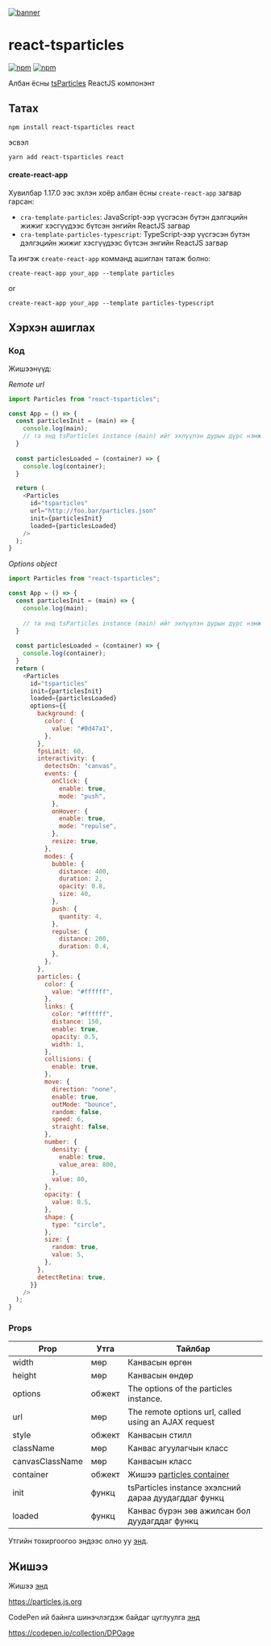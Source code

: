 [![banner](https://particles.js.org/images/banner2.png)](https://particles.js.org)

# react-tsparticles

[![npm](https://img.shields.io/npm/v/react-tsparticles)](https://www.npmjs.com/package/react-tsparticles) [![npm](https://img.shields.io/npm/dm/react-tsparticles)](https://www.npmjs.com/package/react-tsparticles)

Албан ёсны [tsParticles](https://github.com/matteobruni/tsparticles) ReactJS компонэнт

## Татах

```shell
npm install react-tsparticles react
```

эсвэл

```shell
yarn add react-tsparticles react
```

#### create-react-app

Хувилбар 1.17.0 ээс эхлэн хоёр албан ёсны `create-react-app` загвар гарсан:

- `cra-template-particles`: JavaScript-ээр үүсгэсэн бүтэн дэлгэцийн жижиг хэсгүүдээс бүтсэн энгийн ReactJS загвар
- `cra-template-particles-typescript`: TypeScript-ээр үүсгэсэн бүтэн дэлгэцийн жижиг хэсгүүдээс бүтсэн энгийн ReactJS загвар

Та ингэж `create-react-app` комманд ашиглан татаж болно:

```shell script
create-react-app your_app --template particles
```

or

```shell script
create-react-app your_app --template particles-typescript
```

## Хэрхэн ашиглах

### Код

Жишээнүүд:

_Remote url_

```javascript
import Particles from "react-tsparticles";

const App = () => {
  const particlesInit = (main) => {
    console.log(main);
    // та энд tsParticles instance (main) ийг эхлүүлэн дурын дүрс нэмж болно
  }
  
  const particlesLoaded = (container) => {
    console.log(container);
  }

  return (
    <Particles
      id="tsparticles"
      url="http://foo.bar/particles.json"
      init={particlesInit}
      loaded={particlesLoaded}
    />
  );
}
```

_Options object_

```javascript
import Particles from "react-tsparticles";

const App = () => {
  const particlesInit = (main) => {
    console.log(main);
    
    // та энд tsParticles instance (main) ийг эхлүүлэн дурын дүрс нэмж болно
  }
  
  const particlesLoaded = (container) => {
    console.log(container);
  }
  return (
    <Particles
      id="tsparticles"
      init={particlesInit}
      loaded={particlesLoaded}
      options={{
        background: {
          color: {
            value: "#0d47a1",
          },
        },
        fpsLimit: 60,
        interactivity: {
          detectsOn: "canvas",
          events: {
            onClick: {
              enable: true,
              mode: "push",
            },
            onHover: {
              enable: true,
              mode: "repulse",
            },
            resize: true,
          },
          modes: {
            bubble: {
              distance: 400,
              duration: 2,
              opacity: 0.8,
              size: 40,
            },
            push: {
              quantity: 4,
            },
            repulse: {
              distance: 200,
              duration: 0.4,
            },
          },
        },
        particles: {
          color: {
            value: "#ffffff",
          },
          links: {
            color: "#ffffff",
            distance: 150,
            enable: true,
            opacity: 0.5,
            width: 1,
          },
          collisions: {
            enable: true,
          },
          move: {
            direction: "none",
            enable: true,
            outMode: "bounce",
            random: false,
            speed: 6,
            straight: false,
          },
          number: {
            density: {
              enable: true,
              value_area: 800,
            },
            value: 80,
          },
          opacity: {
            value: 0.5,
          },
          shape: {
            type: "circle",
          },
          size: {
            random: true,
            value: 5,
          },
        },
        detectRetina: true,
      }}
    />
  );
}
```

### Props

| Prop    | Утга     |  Тайлбар    |
| --------------- | -------- | --------------------------------------------------------------------------------------------------------------------------------------------------- |
| width           | мөр   | Канвасын өргөн|
| height          | мөр   | Канвасын өндөр|
| options         | обжект   | The options of the particles instance.|
| url             | мөр   | The remote options url, called using an AJAX request                                                                                                |
| style           | обжект   | Канвасын стилл|
| className       | мөр   | Канвас агуулагчын класс|
| canvasClassName | мөр   | Канвасын класс|
| container       | обжект   | Жишээ [particles container](https://particles.js.org/docs/modules/_core_container_.html)                                              |
| init            | функц | tsParticles instance эхэлсний дараа дуудагддаг функц|
| loaded          | функц | Канвас бүрэн зөв ажилсан бол дуудагддаг функц|

Утгийн тохиргоогоо эндээс олно уу [энд](https://particles.js.org).

## Жишээ

Жишээ [энд](https://particles.js.org)

<https://particles.js.org>

CodePen ий байнга шинэчлэгдэж байдаг цуглуулга [энд](https://codepen.io/collection/DPOage)

<https://codepen.io/collection/DPOage>
